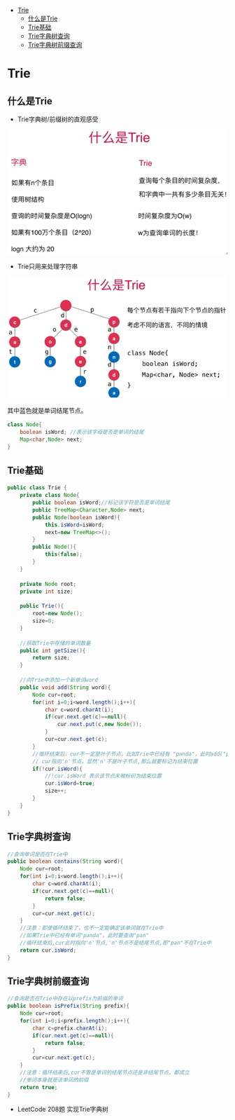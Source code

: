 <!-- GFM-TOC -->
* [Trie](#Trie)
    * [什么是Trie](#什么是Trie)
    * [Trie基础](#Trie基础)
    * [Trie字典树查询](#Trie字典树查询)
    * [Trie字典树前缀查询](#Trie字典树前缀查询)
<!-- GFM-TOC -->
# Trie
## 什么是Trie
- Trie字典树/前缀树的直观感受

<div align="center"><img src="pics//trie//trie_1.png" width="600"/></div>

- Trie只用来处理字符串

<div align="center"><img src="pics//trie//trie_2.png" width="600"/></div>

其中蓝色就是单词结尾节点。

```java
class Node{
    boolean isWord; //表示该字母是否是单词的结尾
    Map<char,Node> next;
}
```

## Trie基础
```java
public class Trie {
    private class Node{
        public boolean isWord;//标记该字符是否是单词结尾
        public TreeMap<Character,Node> next;
        public Node(boolean isWord){
            this.isWord=isWord;
            next=new TreeMap<>();
        }
        public Node(){
            this(false);
        }
    }

    private Node root;
    private int size;

    public Trie(){
        root=new Node();
        size=0;
    }

    //获取Trie中存储的单词数量
    public int getSize(){
        return size;
    }

    //向Trie中添加一个新单词word
    public void add(String word){
        Node cur=root;
        for(int i=0;i<word.length();i++){
            char c=word.charAt(i);
            if(cur.next.get(c)==null){
                cur.next.put(c,new Node());
            }
            cur=cur.next.get(c);
        }
        //循环结束后，cur不一定是叶子节点，比如Trie中已经有 "panda"，此时add("pan"),
        // cur指向'n'节点，显然'n'不是叶子节点,那么就要标记为结束位置
        if(!cur.isWord){
            //!cur.isWord 表示该节点未被标识为结束位置
            cur.isWord=true;
            size++;
        }
    }
}
```

## Trie字典树查询
```java
//查询单词是否在Trie中
public boolean contains(String word){
    Node cur=root;
    for(int i=0;i<word.length();i++){
        char c=word.charAt(i);
        if(cur.next.get(c)==null){
            return false;
        }
        cur=cur.next.get(c);
    }
    //注意：即使循环结束了，也不一定能确定该单词就在Trie中
    //如果Trie中已经有单词"panda"，此时要查询"pan"
    //循环结束后,cur此时指向'n'节点,'n'节点不是结尾节点,即"pan"不在Trie中
    return cur.isWord;
}
```

## Trie字典树前缀查询
```java
//查询是否在Trie中存在以prefix为前缀的单词
public boolean isPrefix(String prefix){
    Node cur=root;
    for(int i=0;i<prefix.length();i++){
        char c=prefix.charAt(i);
        if(cur.next.get(c)==null){
            return false;
        }
        cur=cur.next.get(c);
    }
    //注意：循环结束后,cur不管是单词的结尾节点还是非结尾节点，都成立
    //单词本身就是该单词的前缀
    return true;
}
```

- LeetCode 208题 实现Trie字典树